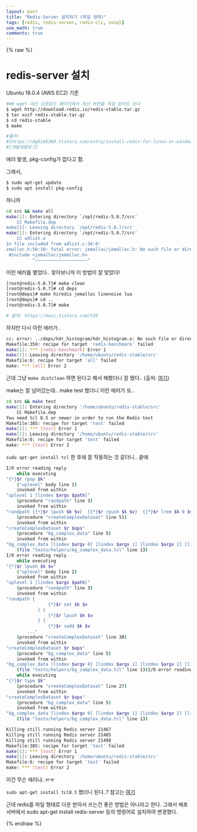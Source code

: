 ```yaml
---
layout: post
title: "Redis-Server 설치하기 (파일 형태)"
tags: [redis, redis-server, redis-cli, nosql]
use_math: true
comments: true
---
```


{% raw %}

# redis-server 설치

Ubuntu 18.0.4 (AWS EC2) 기준

```bash
### wget 대신 다운로드 페이지에서 최신 버젼을 직접 받아도 된다 
$ wget http://download.redis.io/redis-stable.tar.gz 
$ tar xvzf redis-stable.tar.gz 
$ cd redis-stable
$ make

#출처:
#[https://dgkim5360.tistory.com/entry/install-redis-for-linux-or-windows](https://dgkim5360.tistory.com/entry/install-redis-for-linux-or-windows)
#[개발새발로그]
```

에러 발생, pkg-config가 없다고 함.

그래서,

```bash
$ sudo apt-get update
$ sudo apt install pkg-config
```

하니까 

```bash
cd src && make all
make[1]: Entering directory `/opt/redis-5.0.7/src'
    CC Makefile.dep
make[1]: Leaving directory `/opt/redis-5.0.7/src'
make[1]: Entering directory `/opt/redis-5.0.7/src'
    CC adlist.o
In file included from adlist.c:34:0:
zmalloc.h:50:10: fatal error: jemalloc/jemalloc.h: No such file or directory
 #include <jemalloc/jemalloc.h>
          ^~~~~~~~~~~~~~~~~~~~~^
```

이런 에러를 뱉었다.. 찾아보니까 이 방법이 잘 맞았다!

```bash
[root@redis-5.0.7]# make clean
[root@redis-5.0.7]# cd deps
[root@deps]# make hiredis jemalloc linenoise lua
[root@deps]# cd ..
[root@redis-5.0.7]# make

# 출처: https://mozi.tistory.com/536
```

하지만 다시 이런 에러가..

```bash
cc: error: ../deps/hdr_histogram/hdr_histogram.o: No such file or directory
Makefile:359: recipe for target 'redis-benchmark' failed
make[1]: *** [redis-benchmark] Error 1
make[1]: Leaving directory '/home/ubuntu/redis-stable/src'
Makefile:6: recipe for target 'all' failed
make: *** [all] Error 2
```

근데 그냥 `make distclean` 하면 된다고 해서 해봤더니 잘 됐다.. (출처: [여기](https://the7sign.github.io/server/2019/06/20/redis_install_errorfix.html))

make는 잘 넘어갔는데.. make test 했더니 이런 에러가 또..

```bash
cd src && make test
make[1]: Entering directory '/home/ubuntu/redis-stable/src'
    CC Makefile.dep
You need tcl 8.5 or newer in order to run the Redis test
Makefile:385: recipe for target 'test' failed
make[1]: *** [test] Error 1
make[1]: Leaving directory '/home/ubuntu/redis-stable/src'
Makefile:6: recipe for target 'test' failed
make: *** [test] Error 2
```

`sudo apt-get install tcl` 한 후에 잘 작동하는 것 같더니.. 끝에

```bash
I/O error reading reply
    while executing
"{*}$r rpop $k"
    ("uplevel" body line 1)
    invoked from within
"uplevel 1 [lindex $args $path]"
    (procedure "randpath" line 3)
    invoked from within
"randpath {{*}$r lpush $k $v}  {{*}$r rpush $k $v}  {{*}$r lrem $k 0 $v}  {{*}$r rpop $k}  {{*}$r lpop $k}"
    (procedure "createComplexDataset" line 51)
    invoked from within
"createComplexDataset $r $ops"
    (procedure "bg_complex_data" line 5)
    invoked from within
"bg_complex_data [lindex $argv 0] [lindex $argv 1] [lindex $argv 2] [lindex $argv 3] [lindex $argv 4]"
    (file "tests/helpers/bg_complex_data.tcl" line 13)
I/O error reading reply
    while executing
"{*}$r lpush $k $v"
    ("uplevel" body line 2)
    invoked from within
"uplevel 1 [lindex $args $path]"
    (procedure "randpath" line 3)
    invoked from within
"randpath {
                {*}$r set $k $v
            } {
                {*}$r lpush $k $v
            } {
                {*}$r sadd $k $v
        ..."
    (procedure "createComplexDataset" line 30)
    invoked from within
"createComplexDataset $r $ops"
    (procedure "bg_complex_data" line 5)
    invoked from within
"bg_complex_data [lindex $argv 0] [lindex $argv 1] [lindex $argv 2] [lindex $argv 3] [lindex $argv 4]"
    (file "tests/helpers/bg_complex_data.tcl" line 13)I/O error reading reply
    while executing
"{*}$r type $k"
    (procedure "createComplexDataset" line 27)
    invoked from within
"createComplexDataset $r $ops"
    (procedure "bg_complex_data" line 5)
    invoked from within
"bg_complex_data [lindex $argv 0] [lindex $argv 1] [lindex $argv 2] [lindex $argv 3] [lindex $argv 4]"
    (file "tests/helpers/bg_complex_data.tcl" line 13)

Killing still running Redis server 21467
Killing still running Redis server 21485
Killing still running Redis server 21498
Makefile:385: recipe for target 'test' failed
make[1]: *** [test] Error 1
make[1]: Leaving directory '/home/ubuntu/redis-stable/src'
Makefile:6: recipe for target 'test' failed
make: *** [test] Error 2
```

이건 무슨 에러냐..ㅠㅠ

`sudo apt-get install tcl8.5` 했더니 된다..? 참고는 [여기](https://bryan7.tistory.com/801)

근데 redis를 파일 형태로 다운 받아서 쓰는건 좋은 방법은 아니라고 한다. 
그래서 배포 서버에서 sudo apt-get install redis-server 등의 명령어로 설치하여 변경했다.

{% endraw %}

